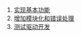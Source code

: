 1. <a href = "./1.Implementation_of_basic_functions.md">实现基本功能</a>
2. <a href = "./2.Add_modularity_&_error_handling.md">增加模块化和错误处理</a>
3. <a href = "./3.Test-driven_development.md">测试驱动开发</a>

